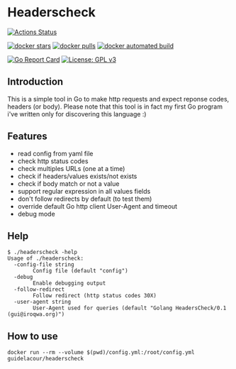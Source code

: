 # Headerscheck

[![Actions Status](https://github.com/guikcd/headerscheck/workflows/Go/badge.svg)](https://github.com/guikcd/headerscheck/actions)

[![docker stars](https://img.shields.io/docker/stars/guidelacour/headerscheck.svg)](https://hub.docker.com/r/guidelacour/headerscheck/) [![docker pulls](https://img.shields.io/docker/pulls/guidelacour/headerscheck.svg)](https://hub.docker.com/r/guidelacour/headerscheck/) [![docker automated build](https://img.shields.io/docker/automated/guidelacour/headerscheck.svg)](https://hub.docker.com/r/guidelacour/headerscheck/)

[![Go Report Card](https://goreportcard.com/badge/github.com/guikcd/headerscheck)](https://goreportcard.com/report/github.com/guikcd/headerscheck) [![License: GPL v3](https://img.shields.io/badge/License-GPL%20v3-blue.svg)](https://www.gnu.org/licenses/gpl-3.0)

## Introduction

This is a simple tool in Go to make http requests and expect reponse codes, headers (or body).
Please note that this tool is in fact my first Go program i've written only for discovering this language :)

## Features

* read config from yaml file
* check http status codes
* check multiples URLs (one at a time)
* check if headers/values exists/not exists
* check if body match or not a value
* support regular expression in all values fields
* don't follow redirects by default (to test them)
* override default Go http client User-Agent and timeout
* debug mode

## Help

```#!/bin/bash
$ ./headerscheck -help
Usage of ./headerscheck:
  -config-file string
        Config file (default "config")
  -debug
        Enable debugging output
  -follow-redirect
        Follow redirect (http status codes 30X)
  -user-agent string
        User-Agent used for queries (default "Golang HeadersCheck/0.1 (gui@iroqwa.org)")
```

## How to use

```#!/bin/bash
docker run --rm --volume $(pwd)/config.yml:/root/config.yml guidelacour/headerscheck
```
